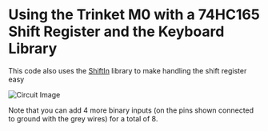 # Using the Trinket M0 with a 74HC165 Shift Register and the Keyboard Library

This code also uses the [ShiftIn](https://github.com/InfectedBytes/ArduinoShiftIn) library to make handling the shift register easy

![Circuit Image](https://github.com/brysonian/ucla-152-tangible-media/raw/master/Shift_In_Internet_Keyboard/TrinketM0_Shift_In.png)

Note that you can add 4 more binary inputs (on the pins shown connected to ground with the grey wires) for a total of 8.
